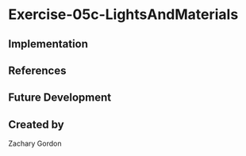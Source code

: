 # Exercise-05c-LightsAndMaterials


## Implementation

## References

## Future Development

## Created by
Zachary Gordon
